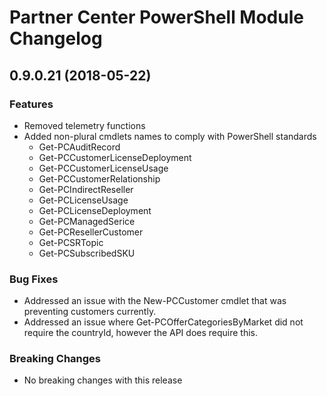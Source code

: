 # Partner Center PowerShell Module Changelog

## 0.9.0.21 (2018-05-22)

### Features

* Removed telemetry functions
* Added non-plural cmdlets names to comply with PowerShell standards
  * Get-PCAuditRecord
  * Get-PCCustomerLicenseDeployment
  * Get-PCCustomerLicenseUsage
  * Get-PCCustomerRelationship
  * Get-PCIndirectReseller
  * Get-PCLicenseUsage
  * Get-PCLicenseDeployment
  * Get-PCManagedSerice
  * Get-PCResellerCustomer
  * Get-PCSRTopic
  * Get-PCSubscribedSKU

### Bug Fixes

* Addressed an issue with the New-PCCustomer cmdlet that was preventing customers currently.
* Addressed an issue where Get-PCOfferCategoriesByMarket did not require the countryId, however the API does require this.

### Breaking Changes

* No breaking changes with this release